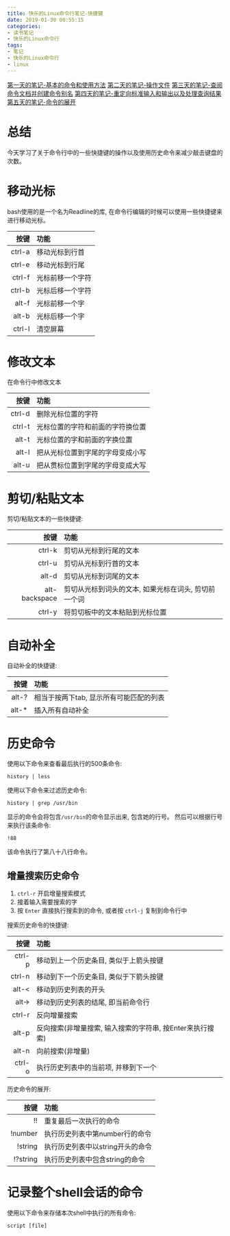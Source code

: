 ```yaml
---
title: 快乐的Linux命令行笔记-快捷键
date: 2019-01-30 00:55:15
categories:
- 读书笔记
- 快乐的Linux命令行
tags:
- 笔记
- 快乐的Linux命令行
- linux
---
```


[第一天的笔记-基本的命令和使用方法](/read-note/The_Linux_Command_Line/The-Linux-Command-Line-read-note-1Day.html)
[第二天的笔记-操作文件](/read-note/The_Linux_Command_Line/The-Linux-Command-Line-read-note-2Day.html)
[第三天的笔记-查阅命令文档并创建命令别名](/read-note/The_Linux_Command_Line/The-Linux-Command-Line-read-note-3Day.html)
[第四天的笔记-重定向标准输入和输出以及处理查询结果](/read-note/The_Linux_Command_Line/The-Linux-Command-Line-read-note-4Day.html)
[第五天的笔记-命令的展开](/read-note/The_Linux_Command_Line/The-Linux-Command-Line-read-note-5Day.html)

# 总结

今天学习了关于命令行中的一些快捷键的操作以及使用历史命令来减少敲击键盘的次数。
<!--more-->
# 移动光标

bash使用的是一个名为Readline的库, 在命令行编辑的时候可以使用一些快捷键来进行移动光标。

| 按键 | 功能 |
| -----: | :----- |
| ctrl-a | 移动光标到行首 |
| ctrl-e | 移动光标到行尾 |
| ctrl-f | 光标前移一个字符 |
| ctrl-b | 光标后移一个字符 |
| alt-f | 光标前移一个字 |
| alt-b | 光标后移一个字 |
| ctrl-l | 清空屏幕 |

# 修改文本

在命令行中修改文本

| 按键 | 功能 |
| ---: | :--- |
| ctrl-d | 删除光标位置的字符 |
| ctrl-t | 光标位置的字符和前面的字符换位置 |
| alt-t | 光标位置的字和前面的字换位置 |
| alt-l | 把从光标位置到字尾的字母变成小写 |
| alt-u | 把从贯标位置到字尾的字母变成大写 |

# 剪切/粘贴文本

剪切/粘贴文本的一些快捷键:

| 按键 | 功能 |
| ----: | :---- |
| ctrl-k | 剪切从光标到行尾的文本 |
| ctrl-u | 剪切从光标到行首的文本 |
| alt-d | 剪切从光标到词尾的文本 |
| alt-backspace | 剪切从光标到词头的文本, 如果光标在词头, 剪切前一个词 |
| ctrl-y | 将剪切板中的文本粘贴到光标位置 |

 # 自动补全

自动补全的快捷键:

| 按键 | 功能 |
| ---: | :-- |
| alt-? | 相当于按两下tab, 显示所有可能匹配的列表 |
| alt-* | 插入所有自动补全 |

# 历史命令

使用以下命令来查看最后执行的500条命令:

```shell
history | less
```

使用以下命令来过滤历史命令:

```shell
history | grep /usr/bin
```

显示的命令会将包含`/usr/bin`的命令显示出来, 包含她的行号。
然后可以根据行号来执行该条命令:

```shell
!88
```

该命令执行了第八十八行命令。

## 增量搜索历史命令

1. `ctrl-r` 开启增量搜索模式
2. 接着输入需要搜索的字
3. 按 `Enter` 直接执行搜索到的命令, 或者按 `ctrl-j` 复制到命令行中

搜索历史命令的快捷键:

| 按键 | 功能 |
| --: | :-- |
| ctrl-p | 移动到上一个历史条目, 类似于上箭头按键 |
| ctrl-n | 移动到下一个历史条目, 类似于下箭头按键 |
| alt-< | 移动到历史列表的开头 |
| alt-> | 移动到历史列表的结尾, 即当前命令行 |
| ctrl-r | 反向增量搜索 |
| alt-p | 反向搜索(非增量搜索, 输入搜索的字符串, 按Enter来执行搜索) |
| alt-n | 向前搜索(非增量) |
| ctrl-o | 执行历史列表中的当前项, 并移到下一个 |

历史命令的展开:

| 按键 | 功能 |
| --: | :-- |
| !! | 重复最后一次执行的命令 |
| !number | 执行历史列表中第number行的命令 |
| !string | 执行历史列表中以string开头的命令 |
| !?string | 执行历史列表中包含string的命令 |

# 记录整个shell会话的命令

使用以下命令来存储本次shell中执行的所有命令:

```shell
script [file]
```
